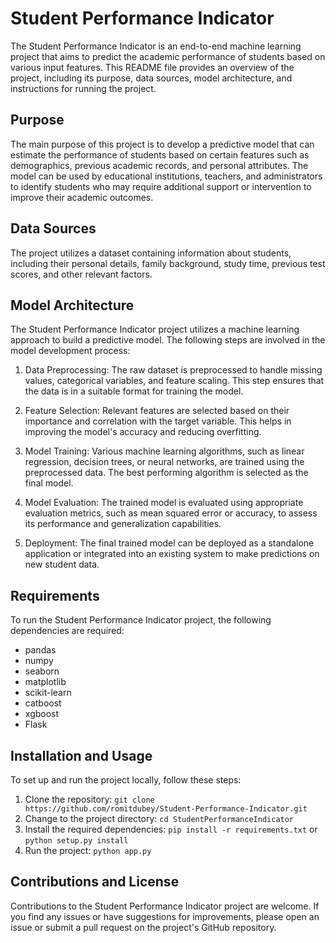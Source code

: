 # Student Performance Indicator

The Student Performance Indicator is an end-to-end machine learning project that aims to predict the academic performance of students based on various input features. This README file provides an overview of the project, including its purpose, data sources, model architecture, and instructions for running the project.

## Purpose

The main purpose of this project is to develop a predictive model that can estimate the performance of students based on certain features such as demographics, previous academic records, and personal attributes. The model can be used by educational institutions, teachers, and administrators to identify students who may require additional support or intervention to improve their academic outcomes.

## Data Sources

The project utilizes a dataset containing information about students, including their personal details, family background, study time, previous test scores, and other relevant factors.

## Model Architecture

The Student Performance Indicator project utilizes a machine learning approach to build a predictive model. The following steps are involved in the model development process:

1. Data Preprocessing: The raw dataset is preprocessed to handle missing values, categorical variables, and feature scaling. This step ensures that the data is in a suitable format for training the model.

2. Feature Selection: Relevant features are selected based on their importance and correlation with the target variable. This helps in improving the model's accuracy and reducing overfitting.

3. Model Training: Various machine learning algorithms, such as linear regression, decision trees, or neural networks, are trained using the preprocessed data. The best performing algorithm is selected as the final model.

4. Model Evaluation: The trained model is evaluated using appropriate evaluation metrics, such as mean squared error or accuracy, to assess its performance and generalization capabilities.

5. Deployment: The final trained model can be deployed as a standalone application or integrated into an existing system to make predictions on new student data.

## Requirements

To run the Student Performance Indicator project, the following dependencies are required:

- pandas
- numpy
- seaborn
- matplotlib
- scikit-learn
- catboost
- xgboost
- Flask

## Installation and Usage

To set up and run the project locally, follow these steps:

1. Clone the repository: `git clone https://github.com/romitdubey/Student-Performance-Indicator.git`
2. Change to the project directory: `cd StudentPerformanceIndicator`
3. Install the required dependencies: `pip install -r requirements.txt` or `python setup.py install`
5. Run the project: `python app.py`

## Contributions and License

Contributions to the Student Performance Indicator project are welcome. If you find any issues or have suggestions for improvements, please open an issue or submit a pull request on the project's GitHub repository.


